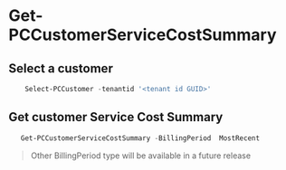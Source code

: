 # Get-PCCustomerServiceCostSummary #

## Select a customer ##

```powershell
    Select-PCCustomer -tenantid '<tenant id GUID>'
```

## Get customer Service Cost Summary ##

```powershell
   Get-PCCustomerServiceCostSummary -BillingPeriod  MostRecent
```

   > Other BillingPeriod type will be available in a future release
